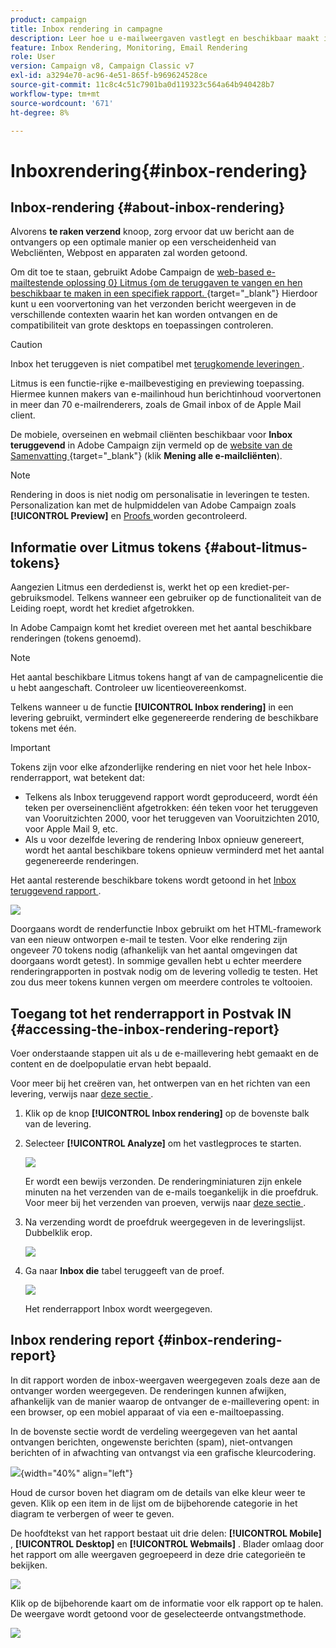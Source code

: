 ```yaml
---
product: campaign
title: Inbox rendering in campagne
description: Leer hoe u e-mailweergaven vastlegt en beschikbaar maakt in een speciaal rapport
feature: Inbox Rendering, Monitoring, Email Rendering
role: User
version: Campaign v8, Campaign Classic v7
exl-id: a3294e70-ac96-4e51-865f-b969624528ce
source-git-commit: 11c8c4c51c7901ba0d119323c564a64b940428b7
workflow-type: tm+mt
source-wordcount: '671'
ht-degree: 8%

---
```


# Inboxrendering{#inbox-rendering}

## Inbox-rendering {#about-inbox-rendering}

Alvorens **te raken verzend** knoop, zorg ervoor dat uw bericht aan de ontvangers op een optimale manier op een verscheidenheid van Webcliënten, Webpost en apparaten zal worden getoond.

Om dit toe te staan, gebruikt Adobe Campaign de [ web-based e-mailtestende oplossing 0&rbrace; Litmus &lbrace;om de teruggaven te vangen en hen beschikbaar te maken in een specifiek rapport. ](https://litmus.com/email-testing){target="_blank"} Hierdoor kunt u een voorvertoning van het verzonden bericht weergeven in de verschillende contexten waarin het kan worden ontvangen en de compatibiliteit van grote desktops en toepassingen controleren.

>[!CAUTION]
>Inbox het teruggeven is niet compatibel met [ terugkomende leveringen ](../../automation/workflow/recurring-delivery.md).

Litmus is een functie-rijke e-mailbevestiging en previewing toepassing. Hiermee kunnen makers van e-mailinhoud hun berichtinhoud voorvertonen in meer dan 70 e-mailrenderers, zoals de Gmail inbox of de Apple Mail client.

De mobiele, overseinen en webmail cliënten beschikbaar voor **Inbox teruggevend** in Adobe Campaign zijn vermeld op de [ website van de Samenvatting ](https://litmus.com/email-testing){target="_blank"} (klik **Mening alle e-mailcliënten**).

>[!NOTE]
>
>Rendering in doos is niet nodig om personalisatie in leveringen te testen. Personalization kan met de hulpmiddelen van Adobe Campaign zoals **[!UICONTROL Preview]** en [ Proofs ](preview-and-proof.md#send-proofs) worden gecontroleerd.

## Informatie over Litmus tokens {#about-litmus-tokens}

Aangezien Litmus een derdedienst is, werkt het op een krediet-per-gebruiksmodel. Telkens wanneer een gebruiker op de functionaliteit van de Leiding roept, wordt het krediet afgetrokken.

In Adobe Campaign komt het krediet overeen met het aantal beschikbare renderingen (tokens genoemd).

>[!NOTE]
>
>Het aantal beschikbare Litmus tokens hangt af van de campagnelicentie die u hebt aangeschaft. Controleer uw licentieovereenkomst.

Telkens wanneer u de functie **[!UICONTROL Inbox rendering]** in een levering gebruikt, vermindert elke gegenereerde rendering de beschikbare tokens met één.

>[!IMPORTANT]
>
>Tokens zijn voor elke afzonderlijke rendering en niet voor het hele Inbox-renderrapport, wat betekent dat:
>
>* Telkens als Inbox teruggevend rapport wordt geproduceerd, wordt één teken per overseinencliënt afgetrokken: één teken voor het teruggeven van Vooruitzichten 2000, voor het teruggeven van Vooruitzichten 2010, voor Apple Mail 9, etc.
>* Als u voor dezelfde levering de rendering Inbox opnieuw genereert, wordt het aantal beschikbare tokens opnieuw verminderd met het aantal gegenereerde renderingen.
>

Het aantal resterende beschikbare tokens wordt getoond in het [ Inbox teruggevend rapport ](#inbox-rendering-report).

![](assets/s_tn_inbox_rendering_tokens.png)

Doorgaans wordt de renderfunctie Inbox gebruikt om het HTML-framework van een nieuw ontworpen e-mail te testen. Voor elke rendering zijn ongeveer 70 tokens nodig (afhankelijk van het aantal omgevingen dat doorgaans wordt getest). In sommige gevallen hebt u echter meerdere renderingrapporten in postvak nodig om de levering volledig te testen. Het zou dus meer tokens kunnen vergen om meerdere controles te voltooien.

## Toegang tot het renderrapport in Postvak IN {#accessing-the-inbox-rendering-report}

Voer onderstaande stappen uit als u de e-maillevering hebt gemaakt en de content en de doelpopulatie ervan hebt bepaald.

Voor meer bij het creëren van, het ontwerpen van en het richten van een levering, verwijs naar [ deze sectie ](defining-the-email-content.md).

1. Klik op de knop **[!UICONTROL Inbox rendering]** op de bovenste balk van de levering.

1. Selecteer **[!UICONTROL Analyze]** om het vastlegproces te starten.

   ![](assets/s_tn_inbox_rendering_button.png)

   Er wordt een bewijs verzonden. De renderingminiaturen zijn enkele minuten na het verzenden van de e-mails toegankelijk in die proefdruk. Voor meer bij het verzenden van proeven, verwijs naar [ deze sectie ](preview-and-proof.md#send-proofs).

1. Na verzending wordt de proefdruk weergegeven in de leveringslijst. Dubbelklik erop.

   ![](assets/s_tn_inbox_rendering_delivery_list.png)

1. Ga naar **Inbox die** tabel teruggeeft van de proef.

   ![](assets/s_tn_inbox_rendering_tab.png)

   Het renderrapport Inbox wordt weergegeven.

## Inbox rendering report {#inbox-rendering-report}

In dit rapport worden de inbox-weergaven weergegeven zoals deze aan de ontvanger worden weergegeven. De renderingen kunnen afwijken, afhankelijk van de manier waarop de ontvanger de e-maillevering opent: in een browser, op een mobiel apparaat of via een e-mailtoepassing.

In de bovenste sectie wordt de verdeling weergegeven van het aantal ontvangen berichten, ongewenste berichten (spam), niet-ontvangen berichten of in afwachting van ontvangst via een grafische kleurcodering.

![](assets/s_tn_inbox_rendering_summary.png){width="40%" align="left"}

Houd de cursor boven het diagram om de details van elke kleur weer te geven. Klik op een item in de lijst om de bijbehorende categorie in het diagram te verbergen of weer te geven.

De hoofdtekst van het rapport bestaat uit drie delen: **[!UICONTROL Mobile]** , **[!UICONTROL Desktop]** en **[!UICONTROL Webmails]** . Blader omlaag door het rapport om alle weergaven gegroepeerd in deze drie categorieën te bekijken.

![](assets/s_tn_inbox_rendering_report.png)

Klik op de bijbehorende kaart om de informatie voor elk rapport op te halen. De weergave wordt getoond voor de geselecteerde ontvangstmethode.

![](assets/s_tn_inbox_rendering_example.png)
